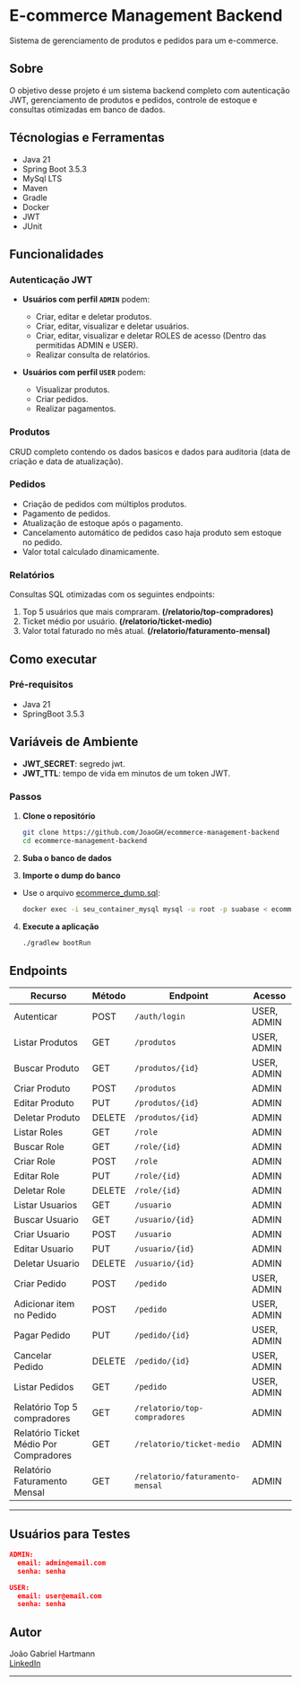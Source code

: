 # E-commerce Management Backend

Sistema de gerenciamento de produtos e pedidos para um e-commerce.

## Sobre

O objetivo desse projeto é um sistema backend completo com autenticação JWT, gerenciamento de produtos e pedidos, 
controle de estoque e consultas otimizadas em banco de dados.


## Técnologias e Ferramentas

- Java 21
- Spring Boot 3.5.3
- MySql LTS
- Maven
- Gradle
- Docker
- JWT
- JUnit

## Funcionalidades

### Autenticação JWT
- **Usuários com perfil `ADMIN`** podem:
    - Criar, editar e deletar produtos.
    - Criar, editar, visualizar e deletar usuários.
    - Criar, editar, visualizar e deletar ROLES de acesso (Dentro das permitidas ADMIN e USER).
    - Realizar consulta de relatórios.

- **Usuários com perfil `USER`** podem:
    - Visualizar produtos.
    - Criar pedidos.
    - Realizar pagamentos.

### Produtos
CRUD completo contendo os dados basicos e dados para auditoria (data de criação e data de atualização).

### Pedidos
- Criação de pedidos com múltiplos produtos.
- Pagamento de pedidos.
- Atualização de estoque após o pagamento.
- Cancelamento automático de pedidos caso haja produto sem estoque no pedido.
- Valor total calculado dinamicamente.


### Relatórios

Consultas SQL otimizadas com os seguintes endpoints:
1. Top 5 usuários que mais compraram. **(/relatorio/top-compradores)**
2. Ticket médio por usuário. **(/relatorio/ticket-medio)**
3. Valor total faturado no mês atual. **(/relatorio/faturamento-mensal)**

## Como executar

### Pré-requisitos

- Java 21
- SpringBoot 3.5.3

## Variáveis de Ambiente
- **JWT_SECRET**: segredo jwt.
- **JWT_TTL**: tempo de vida em minutos de um token JWT.

### Passos

1. **Clone o repositório**
   ```bash
   git clone https://github.com/JoaoGH/ecommerce-management-backend
   cd ecommerce-management-backend
   ```

2. **Suba o banco de dados**

3. **Importe o dump do banco**
  - Use o arquivo [ecommerce_dump.sql](src/main/resources/db/ecommerce_dump.sql):
    ```bash
    docker exec -i seu_container_mysql mysql -u root -p suabase < ecommerce_dump.sql
    ```

4. **Execute a aplicação**
   ```bash
   ./gradlew bootRun
   ```

## Endpoints

| Recurso                                | Método | Endpoint                        | Acesso      |
|----------------------------------------|--------|---------------------------------|-------------|
| Autenticar                             | POST   | `/auth/login`                   | USER, ADMIN |
| Listar Produtos                        | GET    | `/produtos`                     | USER, ADMIN |
| Buscar Produto                         | GET    | `/produtos/{id}`                | USER, ADMIN |
| Criar Produto                          | POST   | `/produtos`                     | ADMIN       |
| Editar Produto                         | PUT    | `/produtos/{id}`                | ADMIN       |
| Deletar Produto                        | DELETE | `/produtos/{id}`                | ADMIN       |
| Listar Roles                           | GET    | `/role`                         | ADMIN       |
| Buscar Role                            | GET    | `/role/{id}`                    | ADMIN       |
| Criar Role                             | POST   | `/role`                         | ADMIN       |
| Editar Role                            | PUT    | `/role/{id}`                    | ADMIN       |
| Deletar Role                           | DELETE | `/role/{id}`                    | ADMIN       |
| Listar Usuarios                        | GET    | `/usuario`                      | ADMIN       |
| Buscar Usuario                         | GET    | `/usuario/{id}`                 | ADMIN       |
| Criar Usuario                          | POST   | `/usuario`                      | ADMIN       |
| Editar Usuario                         | PUT    | `/usuario/{id}`                 | ADMIN       |
| Deletar Usuario                        | DELETE | `/usuario/{id}`                 | ADMIN       |
| Criar Pedido                           | POST   | `/pedido`                       | USER, ADMIN |
| Adicionar item no Pedido               | POST   | `/pedido`                       | USER, ADMIN |
| Pagar Pedido                           | PUT    | `/pedido/{id}`                  | USER, ADMIN |
| Cancelar Pedido                        | DELETE | `/pedido/{id}`                  | USER, ADMIN |
| Listar Pedidos                         | GET    | `/pedido`                       | USER, ADMIN |
| Relatório Top 5 compradores            | GET    | `/relatorio/top-compradores`    | ADMIN       |
| Relatório Ticket Médio Por Compradores | GET    | `/relatorio/ticket-medio`       | ADMIN       |
| Relatório Faturamento Mensal           | GET    | `/relatorio/faturamento-mensal` | ADMIN       |

---

## Usuários para Testes

```json
ADMIN:
  email: admin@email.com
  senha: senha

USER:
  email: user@email.com
  senha: senha
```


## Autor

João Gabriel Hartmann  
[LinkedIn](https://www.linkedin.com/in/joaoghartmann)

---
